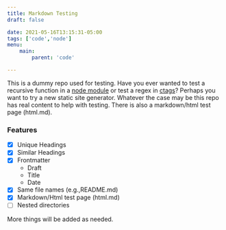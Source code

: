 ```yaml
---
title: Markdown Testing
draft: false

date: 2021-05-16T13:15:31-05:00
tags: ['code','node']
menu:
    main:
        parent: 'code'

---
```


This is a dummy repo used for testing. Have you ever wanted to test a recursive function
in a [node module](https://www.npmjs.com/) or test a regex in [ctags](https://github.com/universal-ctags/ctags)?
Perhaps you want to try a new static site generator. Whatever the case may be this
repo has real content to help with testing. There is also a markdown/html test page (html.md).

### Features

- [X] Unique Headings
- [X] Similar Headings
- [X] Frontmatter
    * Draft
    * Title
    * Date
- [X] Same file names (e.g.,README.md)
- [X] Markdown/Html test page (html.md)
- [ ] Nested directories

More things will be added as needed.
